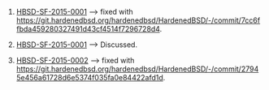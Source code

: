 
1. [HBSD-SF-2015-0001](https://github.com/HardenedBSD/hardenedBSD/commit/7cc6ffbda459280327491d43cf4514f7296728d4) --> fixed with https://git.hardenedbsd.org/hardenedbsd/HardenedBSD/-/commit/7cc6ffbda459280327491d43cf4514f7296728d4.


2. [HBSD-SF-2015-0001](https://github.com/HardenedBSD/hardenedBSD/commit/95554c7d65e071f9f8480c8af63d651adf1403af) --> Discussed.

3. [HBSD-SF-2015-0002](https://github.com/HardenedBSD/hardenedBSD/commit/71fab80c5dd3034b71a29a61064625018671bbeb) --> fixed with https://git.hardenedbsd.org/hardenedbsd/HardenedBSD/-/commit/27945e456a61728d6e5374f035fa0e84422afd1d.
